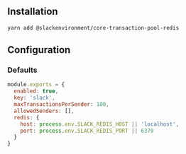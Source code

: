 

## Installation

```bash
yarn add @slackenvironment/core-transaction-pool-redis
```

## Configuration

### Defaults

```js
module.exports = {
  enabled: true,
  key: 'slack',
  maxTransactionsPerSender: 100,
  allowedSenders: [],
  redis: {
    host: process.env.SLACK_REDIS_HOST || 'localhost',
    port: process.env.SLACK_REDIS_PORT || 6379
  }
}
```
